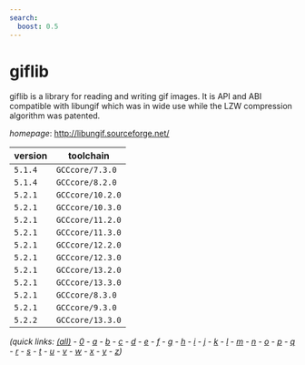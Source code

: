 ```yaml
---
search:
  boost: 0.5
---
```

# giflib

giflib is a library for reading and writing gif images. It is API and ABI compatible with libungif which was in wide use while the LZW compression algorithm was patented.

*homepage*: <http://libungif.sourceforge.net/>

version | toolchain
--------|----------
``5.1.4`` | ``GCCcore/7.3.0``
``5.1.4`` | ``GCCcore/8.2.0``
``5.2.1`` | ``GCCcore/10.2.0``
``5.2.1`` | ``GCCcore/10.3.0``
``5.2.1`` | ``GCCcore/11.2.0``
``5.2.1`` | ``GCCcore/11.3.0``
``5.2.1`` | ``GCCcore/12.2.0``
``5.2.1`` | ``GCCcore/12.3.0``
``5.2.1`` | ``GCCcore/13.2.0``
``5.2.1`` | ``GCCcore/13.3.0``
``5.2.1`` | ``GCCcore/8.3.0``
``5.2.1`` | ``GCCcore/9.3.0``
``5.2.2`` | ``GCCcore/13.3.0``


*(quick links: [(all)](../index.md) - [0](../0/index.md) - [a](../a/index.md) - [b](../b/index.md) - [c](../c/index.md) - [d](../d/index.md) - [e](../e/index.md) - [f](../f/index.md) - [g](../g/index.md) - [h](../h/index.md) - [i](../i/index.md) - [j](../j/index.md) - [k](../k/index.md) - [l](../l/index.md) - [m](../m/index.md) - [n](../n/index.md) - [o](../o/index.md) - [p](../p/index.md) - [q](../q/index.md) - [r](../r/index.md) - [s](../s/index.md) - [t](../t/index.md) - [u](../u/index.md) - [v](../v/index.md) - [w](../w/index.md) - [x](../x/index.md) - [y](../y/index.md) - [z](../z/index.md))*

